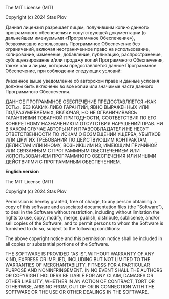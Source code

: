 The MIT License (MIT)

Copyright (c) 2024 Stas Plov

Данная лицензия разрешает лицам, получившим копию данного программного
обеспечения и сопутствующей документации (в дальнейшем именуемыми
«Программное Обеспечение»), безвозмездно использовать Программное
Обеспечение без ограничений, включая неограниченное право на
использование, копирование, изменение, добавление, публикацию,
распространение, сублицензирование и/или продажу копий Программного
Обеспечения, также как и лицам, которым предоставляется данное
Программное Обеспечение, при соблюдении следующих условий:

Указанное выше уведомление об авторском праве и данные условия должны
быть включены во все копии или значимые части данного Программного
Обеспечения.

ДАННОЕ ПРОГРАММНОЕ ОБЕСПЕЧЕНИЕ ПРЕДОСТАВЛЯЕТСЯ «КАК ЕСТЬ», БЕЗ
КАКИХ-ЛИБО ГАРАНТИЙ, ЯВНО ВЫРАЖЕННЫХ ИЛИ ПОДРАЗУМЕВАЕМЫХ, ВКЛЮЧАЯ, НО НЕ
ОГРАНИЧИВАЯСЬ ГАРАНТИЯМИ ТОВАРНОЙ ПРИГОДНОСТИ, СООТВЕТСТВИЯ ПО ЕГО
КОНКРЕТНОМУ НАЗНАЧЕНИЮ И ОТСУТСТВИЯ НАРУШЕНИЙ ПРАВ. НИ В КАКОМ СЛУЧАЕ
АВТОРЫ ИЛИ ПРАВООБЛАДАТЕЛИ НЕ НЕСУТ ОТВЕТСТВЕННОСТИ ПО ИСКАМ О
ВОЗМЕЩЕНИИ УЩЕРБА, УБЫТКОВ ИЛИ ДРУГИХ ТРЕБОВАНИЙ ПО ДЕЙСТВУЮЩИМ
КОНТРАКТАМ, ДЕЛИКТАМ ИЛИ ИНОМУ, ВОЗНИКШИМ ИЗ, ИМЕЮЩИМ ПРИЧИНОЙ ИЛИ
СВЯЗАННЫМ С ПРОГРАММНЫМ ОБЕСПЕЧЕНИЕМ ИЛИ ИСПОЛЬЗОВАНИЕМ ПРОГРАММНОГО
ОБЕСПЕЧЕНИЯ ИЛИ ИНЫМИ ДЕЙСТВИЯМИ С ПРОГРАММНЫМ ОБЕСПЕЧЕНИЕМ.

__English version__

The MIT License (MIT)

Copyright (c) 2024 Stas Plov

Permission is hereby granted, free of charge, to any person obtaining a copy
of this software and associated documentation files (the "Software"), to deal
in the Software without restriction, including without limitation the rights
to use, copy, modify, merge, publish, distribute, sublicense, and/or sell
copies of the Software, and to permit persons to whom the Software is
furnished to do so, subject to the following conditions:

The above copyright notice and this permission notice shall be included in all
copies or substantial portions of the Software.

THE SOFTWARE IS PROVIDED "AS IS", WITHOUT WARRANTY OF ANY KIND, EXPRESS OR
IMPLIED, INCLUDING BUT NOT LIMITED TO THE WARRANTIES OF MERCHANTABILITY,
FITNESS FOR A PARTICULAR PURPOSE AND NONINFRINGEMENT. IN NO EVENT SHALL THE
AUTHORS OR COPYRIGHT HOLDERS BE LIABLE FOR ANY CLAIM, DAMAGES OR OTHER
LIABILITY, WHETHER IN AN ACTION OF CONTRACT, TORT OR OTHERWISE, ARISING FROM,
OUT OF OR IN CONNECTION WITH THE SOFTWARE OR THE USE OR OTHER DEALINGS IN THE
SOFTWARE.
